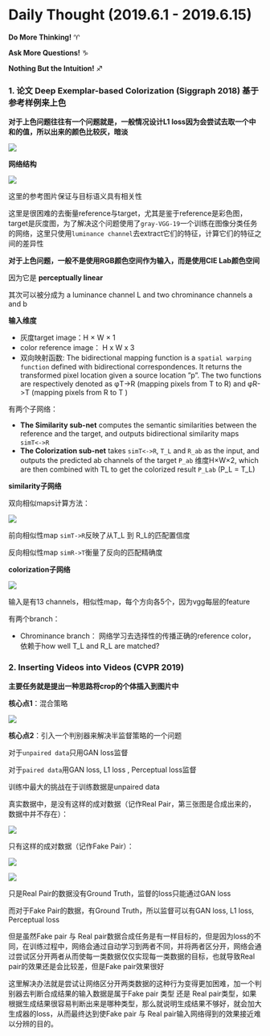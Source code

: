 # Daily Thought (2019.6.1 - 2019.6.15)
**Do More Thinking!** ♈ 

**Ask More Questions!** ♑

**Nothing But the Intuition!** ♐

### 1. 论文 Deep Exemplar-based Colorization (Siggraph 2018) 基于参考样例来上色

**对于上色问题往往有一个问题就是，一般情况设计L1 loss因为会尝试去取一个中和的值，所以出来的颜色比较灰，暗淡**

![](__pics/colorize_1.png)

**网络结构**

![](__pics/colorize_2.png)

这里的参考图片保证与目标语义具有相关性

这里是很困难的去衡量reference与target，尤其是鉴于reference是彩色图，target是灰度图，为了解决这个问题使用了`gray-VGG-19`一个训练在图像分类任务的网络，这里只使用`luminance channel`去extract它们的特征，计算它们的特征之间的差异性

**对于上色问题，一般不是使用RGB颜色空间作为输入，而是使用CIE Lab颜色空间**

因为它是 **perceptually linear**

其次可以被分成为 a luminance channel L and two chrominance channels a and b

**输入维度**

- 灰度target image：H × W × 1
- color reference image： H x W x 3
- 双向映射函数: The bidirectional mapping function is a `spatial warping function` defined with bidirectional correspondences. It returns the transformed pixel location given a source location ”p”. The two functions are respectively denoted as φT->R (mapping pixels from T to R) and φR->T (mapping pixels from R to T )

有两个子网络：

- **The Similarity sub-net** computes the semantic similarities between the reference and the target, and outputs bidirectional similarity maps `simT<->R`
- **The Colorization sub-net** takes `simT<->R`, `T_L` and `R_ab` as the input, and outputs the predicted ab channels of the target `P_ab` 维度H×W×2, which are then combined with TL to get the colorized result `P_Lab` (P_L = T_L)

**similarity子网络**

双向相似maps计算方法：

![](__pics/colorize_3.png)

前向相似性map `simT->R`反映了从T_L 到 R_L的匹配置信度

反向相似性map `simR->T`衡量了反向的匹配精确度

**colorization子网络**

![](__pics/colorize_4.png)

输入是有13 channels，相似性map，每个方向各5个，因为vgg每层的feature

有两个branch：
- Chrominance branch： 网络学习去选择性的传播正确的reference color，依赖于how well T_L and R_L are matched?


### 2. Inserting Videos into Videos (CVPR 2019)

**主要任务就是提出一种思路将crop的个体插入到图片中**

**核心点1**：混合策略

![](__pics/inserting_1.png)

**核心点2**：引入一个判别器来解决半监督策略的一个问题

对于`unpaired data`只用GAN loss监督

对于`paired data`用GAN loss, L1 loss , Perceptual loss监督

训练中最大的挑战在于训练数据是unpaired data 

真实数据中，是没有这样的成对数据（记作Real Pair，第三张图是合成出来的，数据中并不存在）：

![](__pics/inserting_2.png)

只有这样的成对数据（记作Fake Pair）：

![](__pics/inserting_3.png)

![](__pics/inserting_4.png)

只是Real Pair的数据没有Ground Truth，监督的loss只能通过GAN loss

而对于Fake Pair的数据，有Ground Truth，所以监督可以有GAN loss, L1 loss, Perceptual loss

但是虽然Fake pair 与 Real pair数据合成任务是有一样目标的，但是因为loss的不同，在训练过程中，网络会通过自动学习到两者不同，并将两者区分开，网络会通过尝试区分开两者从而使每一类数据仅仅实现每一类数据的目标，也就导致Real pair的效果还是会比较差，但是Fake pair效果很好

这里解决办法就是尝试让网络区分开两类数据的这种行为变得更加困难，加一个判别器去判断合成结果的输入数据是属于Fake pair 类型 还是 Real pair类型，如果根据生成结果很容易判断出来是哪种类型，那么就说明生成结果不够好，就会加大生成器的loss，从而最终达到使Fake pair 与 Real pair输入网络得到的效果接近难以分辨的目的。
